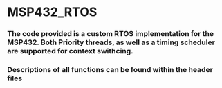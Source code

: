 # MSP432_RTOS
### The code provided is a custom RTOS implementation for the MSP432. Both Priority threads, as well as a timing scheduler are supported for context swithcing.

### Descriptions of all functions can be found within the header files
